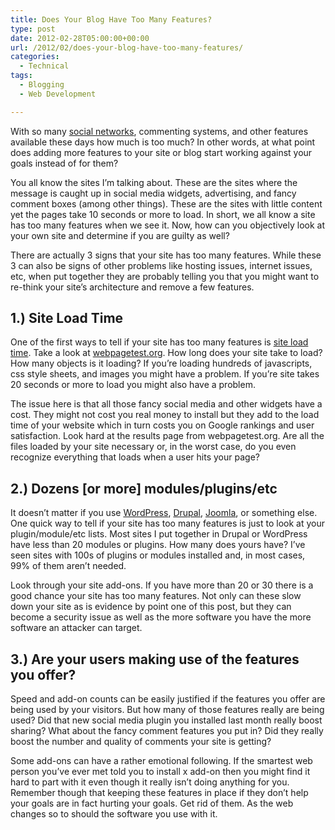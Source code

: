 ```yaml
---
title: Does Your Blog Have Too Many Features?
type: post
date: 2012-02-28T05:00:00+00:00
url: /2012/02/does-your-blog-have-too-many-features/
categories:
  - Technical
tags:
  - Blogging
  - Web Development

---
```

With so many [social networks][1], commenting systems, and other features available these days how much is too much? In other words, at what point does adding more features to your site or blog start working against your goals instead of for them?

You all know the sites I’m talking about. These are the sites where the message is caught up in social media widgets, advertising, and fancy comment boxes (among other things). These are the sites with little content yet the pages take 10 seconds or more to load. In short, we all know a site has too many features when we see it. Now, how can you objectively look at your own site and determine if you are guilty as well?

There are actually 3 signs that your site has too many features. While these 3 can also be signs of other problems like hosting issues, internet issues, etc, when put together they are probably telling you that you might want to re-think your site’s architecture and remove a few features.

## 1.) Site Load Time

One of the first ways to tell if your site has too many features is [site load time][2]. Take a look at <a title="Webpagetest.org" href="http://webpagetest.org" target="_blank" rel="noopener noreferrer">webpagetest.org</a>. How long does your site take to load? How many objects is it loading?&nbsp;If you’re loading hundreds of javascripts, css style sheets, and images you might have a problem. If you’re site takes 20 seconds or more to load you might also have a problem.

The issue here is that all those fancy social media and other widgets have a cost. They might not cost you real money to install but they add to the load time of your website which in turn costs you on Google rankings and user satisfaction. Look hard at the results page from webpagetest.org. Are all the files loaded by your site necessary or, in the worst case, do you even recognize everything that loads when a user hits your page?

## 2.) Dozens [or more] modules/plugins/etc

It doesn’t matter if you use <a title="WordPress.org" href="http://wordpress.org" target="_blank" rel="noopener noreferrer">WordPress</a>, <a title="Drupal" href="http://drupal.org" target="_blank" rel="noopener noreferrer">Drupal</a>, <a title="Joomla" href="http://joomla.org" target="_blank" rel="noopener noreferrer">Joomla</a>, or something else. One quick way to tell if your site has too many features is just to look at your plugin/module/etc lists. Most sites I put together in Drupal or WordPress have less than 20 modules or plugins. How many does yours have? I’ve seen sites with 100s of plugins or modules installed and, in most cases, 99% of them aren’t needed.

Look through your site add-ons. If you have more than 20 or 30 there is a good chance your site has too many features. Not only can these slow down your site as is evidence by point one of this post, but they can become a security issue as well as the more software you have the more software an attacker can target.

## 3.) Are your users making use of the features you offer?

Speed and add-on counts can be easily justified if the features you offer are being used by your visitors. But how many of those features really are being used? Did that new social media plugin you installed last month really boost sharing? What about the fancy comment features you put in? Did they really boost the number and quality of comments your site is getting?

Some add-ons can have a rather emotional following. If the smartest web person you’ve ever met told you to install x add-on then you might find it hard to part with it even though it really isn’t doing anything for you. Remember though that keeping these features in place if they don’t help your goals are in fact hurting your goals. Get rid of them. As the web changes so to should the software you use with it.

 [1]: /2012/02/how-many-social-networks-should-you-publish-your-blog-on/
 [2]: /2011/09/3-speedometers-for-your-website/